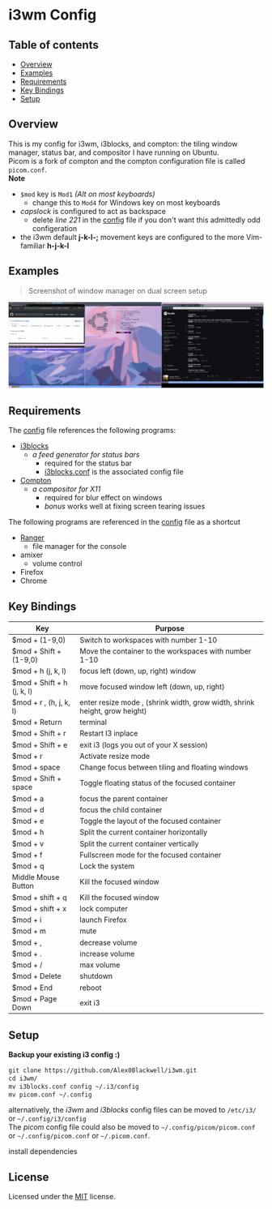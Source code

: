 # i3wm Config

## Table of contents
* [Overview](#overview)
* [Examples](#examples)
* [Requirements](#requirements)
* [Key Bindings](#key-bindings)
* [Setup](#setup)

## Overview
This is my config for i3wm, i3blocks, and compton: the tiling window manager, status bar, and compositor I have running on Ubuntu.  
Picom is a fork of compton and the compton configuration file is called `picom.conf`.  
**Note**
  - `$mod` key is `Mod1` *(Alt on most keyboards)*
    - change this to `Mod4` for Windows key on most keyboards
  - *capslock* is configured to act as backspace
    - delete *line 221* in the [config](config) file if you don't want this admittedly odd configeration
  - the i3wm default **j-k-l-;** movement keys are configured to the more Vim-familiar **h-j-k-l**

## Examples

> Screenshot of window manager on dual screen setup

![Screenshot](pictures/Screenshot.png "Colourful!")

## Requirements
The [config](config) file references the following programs:
  - [i3blocks](https://github.com/vivien/i3blocks)
    - *a feed generator for status bars*
      - required for the status bar
      - [i3blocks.conf](i3blocks.conf) is the associated config file
  - [Compton](https://github.com/chjj/compton)
    - *a compositor for X11*
      - required for blur effect on windows
      - *bonus* works well at fixing screen tearing issues  

The following programs are referenced in the [config](config) file as a shortcut

  - [Ranger](https://github.com/ranger/ranger)
    - file manager for the console
  - amixer
    - volume control
  - Firefox
  - Chrome

## Key Bindings

  | Key                                | Purpose                                                                             |
  | ---                                | -------                                                                             |
  | $mod + (1-9,0)                     | Switch to workspaces with number 1-10                                               |
  | $mod + Shift + (1-9,0)             | Move the container to the workspaces with number 1-10                               |
  | $mod + h (j, k, l)                 | focus left (down, up, right) window                                                 |
  | $mod + Shift + h (j, k, l)         | move focused window left (down, up, right)                                          |
  | $mod + r , (h, j, k, l)            | enter resize mode , (shrink width, grow width, shrink height, grow height)          |
  | $mod + Return                      | terminal                                                                            |
  | $mod + Shift + r                   | Restart I3 inplace                                                                  |
  | $mod + Shift + e                   | exit i3 (logs you out of your X session)                                            |
  | $mod + r                           | Activate resize mode                                                                |
  | $mod + space                       | Change focus between tiling and floating windows                                    |
  | $mod + Shift + space               | Toggle floating status of the focused container                                     |
  | $mod + a                           | focus the parent container                                                          |
  | $mod + d                           | focus the child container                                                           |
  | $mod + e                           | Toggle the layout of the focused container                                          |
  | $mod + h                           | Split the current container horizontally                                            |
  | $mod + v                           | Split the current container vertically                                              |
  | $mod + f                           | Fullscreen mode for the focused container                                           |
  | $mod + q                           | Lock the system                                                                     |
  | Middle Mouse Button                | Kill the focused window                                                             |
  | $mod + shift + q                   | Kill the focused window                                                             |
  | $mod + shift + x                   | lock computer                                                                       |
  | $mod + i                           | launch Firefox                                                                      |
  | $mod + m                           | mute                                                                                |
  | $mod + ,                           | decrease volume                                                                     |
  | $mod + .                           | increase volume                                                                     |
  | $mod + /                           | max volume                                                                          |
  | $mod + Delete                      | shutdown                                                                            |
  | $mod + End                         | reboot                                                                              |
  | $mod + Page Down                   | exit i3                                                                             |

## Setup

**Backup your existing i3 config :)**

    git clone https://github.com/Alex0Blackwell/i3wm.git
    cd i3wm/
    mv i3blocks.conf config ~/.i3/config
    mv picom.conf ~/.config

alternatively, the *i3wm* and *i3blocks* config files can be moved to `/etc/i3/` or `~/.config/i3/config`  
The *picom* config file could also be moved to `~/.config/picom/picom.conf` or `~/.config/picom.conf` or `~/.picom.conf`.

install dependencies

## License
Licensed under the [MIT](LICENSE) license.
